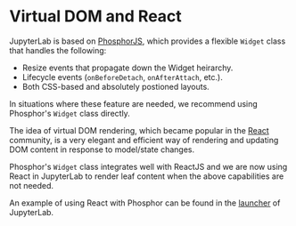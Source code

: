 # Virtual DOM and React

JupyterLab is based on [PhosphorJS](http://phosphorjs.github.io/), which
provides a flexible `Widget` class that handles the following:

* Resize events that propagate down the Widget heirarchy.
* Lifecycle events (`onBeforeDetach`, `onAfterAttach`, etc.).
* Both CSS-based and absolutely postioned layouts.

In situations where these feature are needed, we recommend using Phosphor's
`Widget` class directly.

The idea of virtual DOM rendering, which became popular in the
[React](https://nodejs.org/en/) community, is a very elegant and
efficient way of rendering and updating DOM content in response to model/state
changes.

Phosphor's `Widget` class integrates well with ReactJS and we are now using
React in JupyterLab to render leaf content when the above capabilities are not
needed.

An example of using React with Phosphor can be found in the
[launcher](https://github.com/jupyterlab/jupyterlab/blob/master/packages/launcher/src/index.tsx)
of JupyterLab.

